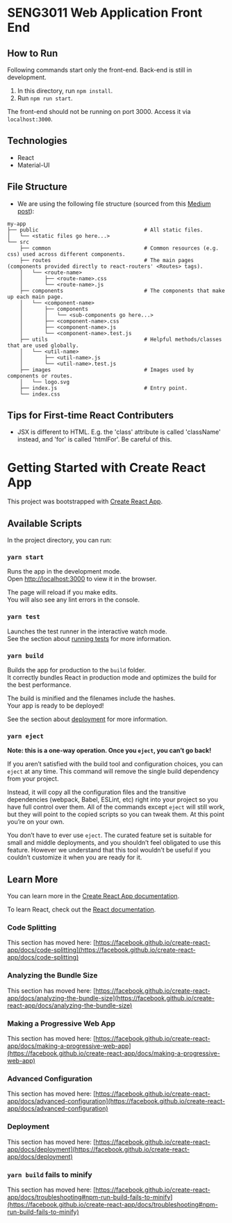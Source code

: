 # SENG3011 Web Application Front End
## How to Run
Following commands start only the front-end. Back-end is still in development.
1. In this directory, run ```npm install```.
2. Run ```npm run start```.

The front-end should not be running on port 3000. Access it via ```localhost:3000```.
## Technologies
* React
* Material-UI
## File Structure
* We are using the following file structure (sourced from this [Medium post](https://charles-stover.medium.com/optimal-file-structure-for-react-applications-f3e35ad0a145)): 
```
my-app
├── public                                  # All static files.
│   └── <static files go here...>
└── src
    ├── common                              # Common resources (e.g. css) used across different components.
    ├── routes                              # The main pages (components provided directly to react-routers' <Routes> tags).
    │   └── <route-name>
    │       ├── <route-name>.css
    │       └── <route-name>.js
    ├── components                          # The components that make up each main page.
    │   └── <component-name>
    │       ├── components
    │       │   └── <sub-components go here...>
    │       ├── <component-name>.css
    │       ├── <component-name>.js
    │       └── <component-name>.test.js
    ├── utils                               # Helpful methods/classes that are used globally.
    │   └── <util-name>
    │       ├── <util-name>.js
    │       └── <util-name>.test.js
    ├── images                              # Images used by components or routes.
    │   └── logo.svg
    ├── index.js                            # Entry point.
    └── index.css
```

## Tips for First-time React Contributers
* JSX is different to HTML. E.g. the 'class' attribute is called 'className' instead, and 'for' is called 'htmlFor'. Be careful of this.

# Getting Started with Create React App

This project was bootstrapped with [Create React App](https://github.com/facebook/create-react-app).

## Available Scripts

In the project directory, you can run:

### `yarn start`

Runs the app in the development mode.\
Open [http://localhost:3000](http://localhost:3000) to view it in the browser.

The page will reload if you make edits.\
You will also see any lint errors in the console.

### `yarn test`

Launches the test runner in the interactive watch mode.\
See the section about [running tests](https://facebook.github.io/create-react-app/docs/running-tests) for more information.

### `yarn build`

Builds the app for production to the `build` folder.\
It correctly bundles React in production mode and optimizes the build for the best performance.

The build is minified and the filenames include the hashes.\
Your app is ready to be deployed!

See the section about [deployment](https://facebook.github.io/create-react-app/docs/deployment) for more information.

### `yarn eject`

**Note: this is a one-way operation. Once you `eject`, you can’t go back!**

If you aren’t satisfied with the build tool and configuration choices, you can `eject` at any time. This command will remove the single build dependency from your project.

Instead, it will copy all the configuration files and the transitive dependencies (webpack, Babel, ESLint, etc) right into your project so you have full control over them. All of the commands except `eject` will still work, but they will point to the copied scripts so you can tweak them. At this point you’re on your own.

You don’t have to ever use `eject`. The curated feature set is suitable for small and middle deployments, and you shouldn’t feel obligated to use this feature. However we understand that this tool wouldn’t be useful if you couldn’t customize it when you are ready for it.

## Learn More

You can learn more in the [Create React App documentation](https://facebook.github.io/create-react-app/docs/getting-started).

To learn React, check out the [React documentation](https://reactjs.org/).

### Code Splitting

This section has moved here: [https://facebook.github.io/create-react-app/docs/code-splitting](https://facebook.github.io/create-react-app/docs/code-splitting)

### Analyzing the Bundle Size

This section has moved here: [https://facebook.github.io/create-react-app/docs/analyzing-the-bundle-size](https://facebook.github.io/create-react-app/docs/analyzing-the-bundle-size)

### Making a Progressive Web App

This section has moved here: [https://facebook.github.io/create-react-app/docs/making-a-progressive-web-app](https://facebook.github.io/create-react-app/docs/making-a-progressive-web-app)

### Advanced Configuration

This section has moved here: [https://facebook.github.io/create-react-app/docs/advanced-configuration](https://facebook.github.io/create-react-app/docs/advanced-configuration)

### Deployment

This section has moved here: [https://facebook.github.io/create-react-app/docs/deployment](https://facebook.github.io/create-react-app/docs/deployment)

### `yarn build` fails to minify

This section has moved here: [https://facebook.github.io/create-react-app/docs/troubleshooting#npm-run-build-fails-to-minify](https://facebook.github.io/create-react-app/docs/troubleshooting#npm-run-build-fails-to-minify)
